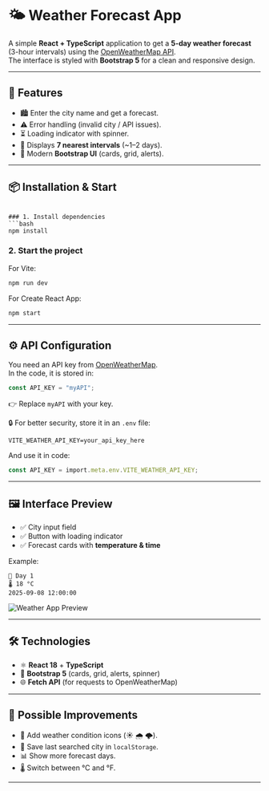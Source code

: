 # 🌤 Weather Forecast App

A simple **React + TypeScript** application to get a **5-day weather forecast** (3-hour intervals) using the [OpenWeatherMap API](https://openweathermap.org/forecast5).  
The interface is styled with **Bootstrap 5** for a clean and responsive design.

---

## 🚀 Features
- 🏙 Enter the city name and get a forecast.
- ⚠️ Error handling (invalid city / API issues).
- ⏳ Loading indicator with spinner.
- 📅 Displays **7 nearest intervals** (~1–2 days).
- 🎨 Modern **Bootstrap UI** (cards, grid, alerts).

---

## 📦 Installation & Start

```

### 1. Install dependencies
```bash
npm install
```

### 2. Start the project
For Vite:
```bash
npm run dev
```

For Create React App:
```bash
npm start
```

---

## ⚙️ API Configuration

You need an API key from [OpenWeatherMap](https://home.openweathermap.org/api_keys).  
In the code, it is stored in:

```ts
const API_KEY = "myAPI";
```

👉 Replace `myAPI` with your key.  

🔒 For better security, store it in an `.env` file:

```env
VITE_WEATHER_API_KEY=your_api_key_here
```

And use it in code:

```ts
const API_KEY = import.meta.env.VITE_WEATHER_API_KEY;
```

---

## 🖼️ Interface Preview

- ✅ City input field  
- ✅ Button with loading indicator  
- ✅ Forecast cards with **temperature & time**  

Example:

```
📅 Day 1
🌡 18 °C
2025-09-08 12:00:00
```

![Weather App Preview](https://via.placeholder.com/800x400.png?text=Weather+App+Preview)

---

## 🛠️ Technologies
- ⚛️ **React 18** + **TypeScript**
- 🎨 **Bootstrap 5** (cards, grid, alerts, spinner)
- 🌐 **Fetch API** (for requests to OpenWeatherMap)

---

## 🔮 Possible Improvements
- 🌈 Add weather condition icons (☀️ 🌧️ 🌩️).
- 💾 Save last searched city in `localStorage`.
- 📊 Show more forecast days.
- 🌡 Switch between °C and °F.

---
